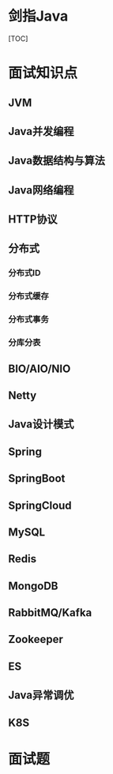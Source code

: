 # 剑指Java

[TOC]

# 面试知识点

## JVM

## Java并发编程

## Java数据结构与算法

## Java网络编程

## HTTP协议

## 分布式

### 分布式ID

### 分布式缓存

### 分布式事务

### 分库分表

## BIO/AIO/NIO

## Netty

## Java设计模式

## Spring

## SpringBoot

## SpringCloud

## MySQL

## Redis

## MongoDB

## RabbitMQ/Kafka

## Zookeeper

## ES

## Java异常调优

## K8S







# 面试题

